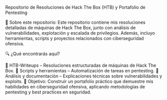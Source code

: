Repositorio de Resoluciones de Hack The Box (HTB) y Portafolio de Pentesting

🚀 Sobre este repositorio:
Este repositorio contiene mis resoluciones detalladas de máquinas de Hack The Box, junto con análisis de vulnerabilidades, explotación y escalada de privilegios. Además, incluyo herramientas, scripts y proyectos relacionados con ciberseguridad ofensiva.

🔍 ¿Qué encontrarás aquí?

📂 HTB-Writeups – Resoluciones estructuradas de máquinas de Hack The Box.
🔧 Scripts y herramientas – Automatización de tareas en pentesting.
📖 Análisis y documentación – Explicaciones técnicas sobre vulnerabilidades y exploits.
🎯 Objetivo:
Construir un portafolio práctico que demuestre mis habilidades en ciberseguridad ofensiva, aplicando metodologías de pentesting y best practices en seguridad.
